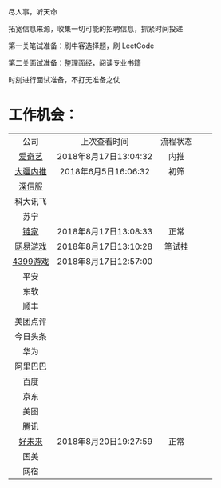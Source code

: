 尽人事，听天命

拓宽信息来源，收集一切可能的招聘信息，抓紧时间投递

第一关笔试准备：刷牛客选择题，刷 LeetCode 

第二关面试准备：整理面经，阅读专业书籍

时刻进行面试准备，不打无准备之仗

# 工作机会：

|                                                              |                       |          |      |      |
| :----------------------------------------------------------: | :-------------------: | :------: | ---- | ---- |
|                             公司                             |     上次查看时间      | 流程状态 |      |      |
|  [爱奇艺](http://zhaopin.iqiyi.com/user-center-school.html)  | 2018年8月17日13:04:32 |   内推   |      |      |
| [大疆内推](https://www.nowcoder.com/discuss/83201?type=0&order=0&pos=19&page=1) | 2018年6月5日16:06:32  |   初筛   |      |      |
|               [深信服](http://hr.sangfor.com)                |                       |          |      |      |
|                           科大讯飞                           |                       |          |      |      |
|                             苏宁                             |                       |          |      |      |
|       [链家](http://campus.ke.com/Portal/Apply/Index)        | 2018年8月17日13:08:33 |   正常   |      |      |
|  [网易游戏](https://campus.163.com/app/personal/interview)   | 2018年8月17日13:10:28 |  笔试挂  |      |      |
|     [4399游戏](https://hr.4399om.com/main/?r=UserCenter)     | 2018年8月17日12:57:00 |          |      |      |
|                             平安                             |                       |          |      |      |
|                             东软                             |                       |          |      |      |
|                             顺丰                             |                       |          |      |      |
|                           美团点评                           |                       |          |      |      |
|                           今日头条                           |                       |          |      |      |
|                             华为                             |                       |          |      |      |
|                           阿里巴巴                           |                       |          |      |      |
|                             百度                             |                       |          |      |      |
|                             京东                             |                       |          |      |      |
|                             美图                             |                       |          |      |      |
|                             腾讯                             |                       |          |      |      |
|      [好未来](http://job.100tal.com/Portal/Apply/Index)      | 2018年8月20日19:27:59 |   正常   |      |      |
|                             国美                             |                       |          |      |      |
|                             网宿                             |                       |          |      |      |

